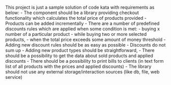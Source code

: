 This project is just a sample solution of code kata  with requirements as below:
	- The component should be a library providing checkout functionality which calculates the total price of products provided
	- Products can be added incrementally
	- There are a number of predefined discounts rules which are applied when some condition is met:
		- buying x number of a particular product 
		- while buying two or more selected products,
		- when the total price exceeds some amount of money threshold
	- Adding new discount rules should be as easy as possible
	- Discounts do not sum up
	- Adding new product types should be straightforward,
	- There should be a possibility to get the data about sold products and applied discounts
	- There should be a possibility to print bills to clients (in text form list of all products with the prices and applied discounts)
	- The library should not use any external storage/interaction sources (like db, file, web service)

